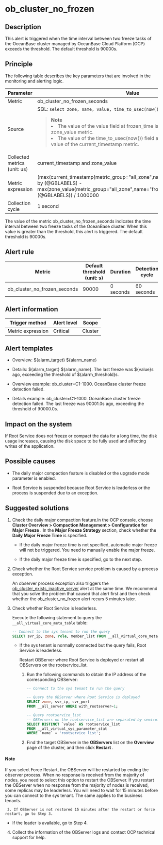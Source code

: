 ob_cluster_no_frozen
=========================================

**Description**
------------------------------------

This alert is triggered when the time interval between two freeze tasks of the OceanBase cluster managed by OceanBase Cloud Platform (OCP) exceeds the threshold. The default threshold is 90000s.

Principle
------------------------------

The following table describes the key parameters that are involved in the monitoring and alerting logic.

|          Parameter           |                                                                                                                                                                                                                              Value                                                                                                                                                                                                                               |
|------------------------------|------------------------------------------------------------------------------------------------------------------------------------------------------------------------------------------------------------------------------------------------------------------------------------------------------------------------------------------------------------------------------------------------------------------------------------------------------------------|
| Metric                       | ob_cluster_no_frozen_seconds                                                                                                                                                                                                                                                                                                                                                                                                                                     |
| Source                       | SQL:  ```select zone, name, value, time_to_usec(now()) from __all_zone;``` <blockquote> **Note** </br><li>The value of the value field at frozen_time is used as the value of the zone_value metric.   </li><li> The value of the time_to_usec(now()) field at frozen_time is used as the value of the current_timestamp metric.</li> </blockquote>   |
| Collected metrics (unit: us) | current_timestamp and zone_value                                                                                                                                                                                                                                                                                                                                                                                                                                 |
| Metric expression            | (max(current_timestamp{metric_group="all_zone",name="frozen_time",@LABELS}) by (@GBLABELS) - max(zone_value{metric_group="all_zone",name="frozen_time",@LABELS}) by (@GBLABELS)) / 1000000                                                                                                                                                                                                                                                                       |
| Collection cycle             | 1 second                                                                                                                                                                                                                                                                                                                                                                                                                                                         |

The value of the metric ob_cluster_no_frozen_seconds indicates the time interval between two freeze tasks of the OceanBase cluster. When this value is greater than the threshold, this alert is triggered. The default threshold is 90000s.

**Alert rule**
-----------------------------------

|            Metric            | Default threshold (unit: s) | Duration  | Detection cycle | Time before clearance |
|------------------------------|-----------------------------|-----------|-----------------|-----------------------|
| ob_cluster_no_frozen_seconds | 90000                       | 0 seconds | 60 seconds      | 5 minutes             |

**Alert information**
------------------------------------------

|  Trigger method   | Alert level |  Scope  |
|-------------------|-------------|---------|
| Metric expression | Critical    | Cluster |

**Alert templates**
----------------------------------------

* Overview: \${alarm_target} \${alarm_name}

* Details: \${alarm_target} \${alarm_name}. The last freeze was \${value}s ago, exceeding the threshold of \${alarm_threshold}s.

* Overview example: ob_cluster=C1-1000. OceanBase cluster freeze detection failed.

* Details example: ob_cluster=C1-1000. OceanBase cluster freeze detection failed. The last freeze was 90001.0s ago, exceeding the threshold of 90000.0s.

**Impact on the system**
---------------------------------------------

If Root Service does not freeze or compact the data for a long time, the disk usage increases, causing the disk space to be fully used and affecting writes of the application.

**Possible causes**
----------------------------------------

* The daily major compaction feature is disabled or the upgrade mode parameter is enabled.

* Root Service is suspended because Root Service is leaderless or the process is suspended due to an exception.

**Suggested solutions**
--------------------------------------------

1. Check the daily major compaction feature.In the OCP console, choose **Cluster Overview \> Compaction Management \> Configuration for Major Freeze** . In the **Major Freeze Strategy** section, check whether the **Daily Major Freeze Time** is specified.
   * If the daily major freeze time is not specified, automatic major freeze will not be triggered. You need to manually enable the major freeze.

   * If the daily major freeze time is specified, go to the next step.

2. Check whether the Root Service service problem is caused by a process exception.

   An observer process exception also triggers the [ob_cluster_exists_inactive_server](../200.ob-alert/400.ob_cluster_exists_inactive_server.md) alert at the same time. We recommend that you solve the problem that caused that alert first and then check whether the ob_cluster_no_frozen alert recurs 5 minutes later.

3. Check whether Root Service is leaderless.

   Execute the following statement to query the `__all_virtual_core_meta_table` table:

   ```sql
   -- Connect to the sys tenant to run the query
   SELECT svr_ip, zone, role, member_list FROM __all_virtual_core_meta_table;
   ```

   * If the sys tenant is normally connected but the query fails, Root Service is leaderless.

     Restart OBServer where Root Service is deployed or restart all OBServers on the rootservice_list.
     1. Run the following commands to obtain the IP address of the corresponding OBServer:

        ```sql
        -- Connect to the sys tenant to run the query
        
        -- Query the OBServer where Root Service is deployed
        SELECT zone, svr_ip, svr_port
        FROM __all_server WHERE with_rootserver=1;
        
        -- Query rootservice_list
        -- OBServers on the rootservice_list are separated by semicolons (;). Each part represents an OBServer.
        SELECT DISTINCT `value` AS rootservice_list
        FROM __all_virtual_sys_parameter_stat
        WHERE `name` = 'rootservice_list';
        ```

     2. Find the target OBServer in the **OBServers** list on the **Overview** page of the cluster, and then click **Restart** .

  <main id="notice" type='explain'>
    <h4>Note</h4>
    <p>If you select Force Restart, the OBServer will be restarted by ending the observer process. When no response is received from the majority of nodes, you need to select this option to restart the OBServer. If you restart the OBServer when no response from the majority of nodes is received, some replicas may be leaderless. You will need to wait for 15 minutes before you can connect to the sys tenant. The same applies to the business tenants.</p>
  </main>

     3. If OBServer is not restored 15 minutes after the restart or force restart, go to Step 3.

   * If the leader is available, go to Step 4.

4. Collect the information of the OBServer logs and contact OCP technical support for help.
